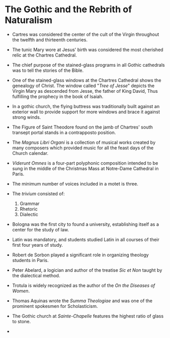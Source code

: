 # The Gothic and the Rebrith of Naturalism

* Cartres was considered the center of the cult of the Virgin throughout the twelfth and thirteenth centuries.

* The tunic Mary wore at Jesus' birth was considered the most cherished relic at the Chartres Cathedral.

* The chief purpose of the stained-glass programs in all Gothic cathedrals was to tell the stories of the Bible.

* One of the stained-glass windows at the Chartres Cathedral shows the genealogy of Christ. The window called "*Tree of Jesse*" depicts the
  Virgin Mary as descended from Jesse, the father of King David, Thus fulfilling the prophecy in the book of Isaiah.

* In a gothic church, the flying buttress was traditionally built against an exterior wall to provide support for more windows and brace it against strong winds.

* The Figure of Saint Theodore found on the jamb of Chartres' south transept portal stands in a contrapposto position.

* The *Magnus Libri Organi* is a collection of musical works created by many composers which provided music for all the feast days of the Church calendar.

* *Viderunt Omnes* is a four-part polyphonic composition intended to be sung in the middle of the Christmas Mass at Notre-Dame Cathedral in Paris.

* The minimum number of voices included in a motet is three.

* The *trivium* consisted of:
	1. Grammar
	2. Rhetoric
	3. Dialectic

* Bologna was the first city to found a university, establishing itself as a center for the study of law.

* Latin was mandatory, and students studied Latin in all courses of their first four years of study.

* Robert de Sorbon played a significant role in organizing theology students in Paris.

* Peter Abelard, a logician and author of the treatise *Sic et Non* taught by the dialectical method.

* Trotula is widely recognized as the author of the *On the Diseases of Women*.

* Thomas Aquinas wrote the *Summa Theologiae* and was one of the prominent spokesmen for Scholasticism.

* The Gothic church at *Sainte-Chapelle* features the highest ratio of glass to stone.

* 
